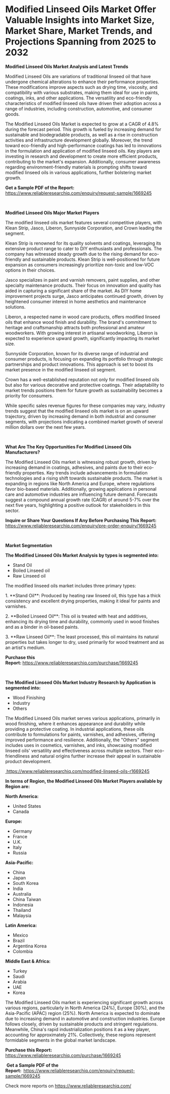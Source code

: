 <p><h1>Modified Linseed Oils Market Offer Valuable Insights into Market Size, Market Share, Market Trends, and Projections Spanning from 2025 to 2032</h1></p><p><strong>Modified Linseed Oils Market Analysis and Latest Trends</strong></p>
<p><p>Modified Linseed Oils are variations of traditional linseed oil that have undergone chemical alterations to enhance their performance properties. These modifications improve aspects such as drying time, viscosity, and compatibility with various substrates, making them ideal for use in paints, coatings, inks, and other applications. The versatility and eco-friendly characteristics of modified linseed oils have driven their adoption across a range of industries, including construction, automotive, and consumer goods.</p><p>The Modified Linseed Oils Market is expected to grow at a CAGR of 4.8% during the forecast period. This growth is fueled by increasing demand for sustainable and biodegradable products, as well as a rise in construction activities and infrastructure development globally. Moreover, the trend toward eco-friendly and high-performance coatings has led to innovations in the formulation and application of modified linseed oils. Key players are investing in research and development to create more efficient products, contributing to the market's expansion. Additionally, consumer awareness regarding environment-friendly materials is prompting shifts toward modified linseed oils in various applications, further bolstering market growth.</p></p>
<p><strong>Get a Sample PDF of the Report:&nbsp;</strong> <a href="https://www.reliableresearchiq.com/enquiry/request-sample/1669245?utm_campaign=3129&utm_medium=2&utm_source=Github&utm_content=ia&utm_term=04042025&utm_id=modified-linseed-oils">https://www.reliableresearchiq.com/enquiry/request-sample/1669245</a></p>
<p>&nbsp;</p>
<p><strong>Modified Linseed Oils Major Market Players</strong></p>
<p><p>The modified linseed oils market features several competitive players, with Klean Strip, Jasco, Liberon, Sunnyside Corporation, and Crown leading the segment.</p><p>Klean Strip is renowned for its quality solvents and coatings, leveraging its extensive product range to cater to DIY enthusiasts and professionals. The company has witnessed steady growth due to the rising demand for eco-friendly and sustainable products. Klean Strip is well-positioned for future expansion as consumers increasingly prioritize non-toxic and low-VOC options in their choices.</p><p>Jasco specializes in paint and varnish removers, paint supplies, and other specialty maintenance products. Their focus on innovation and quality has aided in capturing a significant share of the market. As DIY home improvement projects surge, Jasco anticipates continued growth, driven by heightened consumer interest in home aesthetics and maintenance solutions.</p><p>Liberon, a respected name in wood care products, offers modified linseed oils that enhance wood finish and durability. The brand's commitment to heritage and craftsmanship attracts both professional and amateur woodworkers. With growing interest in artisanal woodworking, Liberon is expected to experience upward growth, significantly impacting its market size.</p><p>Sunnyside Corporation, known for its diverse range of industrial and consumer products, is focusing on expanding its portfolio through strategic partnerships and product innovations. This approach is set to boost its market presence in the modified linseed oil segment.</p><p>Crown has a well-established reputation not only for modified linseed oils but also for various decorative and protective coatings. Their adaptability to market trends positions them for future growth as sustainability becomes a priority for consumers.</p><p>While specific sales revenue figures for these companies may vary, industry trends suggest that the modified linseed oils market is on an upward trajectory, driven by increasing demand in both industrial and consumer segments, with projections indicating a combined market growth of several million dollars over the next few years.</p></p>
<p>&nbsp;</p>
<p><strong>What Are The Key Opportunities For Modified Linseed Oils Manufacturers?</strong></p>
<p><p>The Modified Linseed Oils market is witnessing robust growth, driven by increasing demand in coatings, adhesives, and paints due to their eco-friendly properties. Key trends include advancements in formulation technologies and a rising shift towards sustainable products. The market is expanding in regions like North America and Europe, where regulations favor bio-based materials. Additionally, growing applications in personal care and automotive industries are influencing future demand. Forecasts suggest a compound annual growth rate (CAGR) of around 5-7% over the next five years, highlighting a positive outlook for stakeholders in this sector.</p></p>
<p><strong>Inquire or Share Your Questions If Any Before Purchasing This Report:</strong> <a href="https://www.reliableresearchiq.com/enquiry/pre-order-enquiry/1669245?utm_campaign=3129&utm_medium=2&utm_source=Github&utm_content=ia&utm_term=04042025&utm_id=modified-linseed-oils">https://www.reliableresearchiq.com/enquiry/pre-order-enquiry/1669245</a></p>
<p>&nbsp;</p>
<p><strong>Market Segmentation</strong></p>
<p><strong>The Modified Linseed Oils Market Analysis by types is segmented into:</strong></p>
<p><ul><li>Stand Oil</li><li>Boiled Linseed oil</li><li>Raw Linseed oil</li></ul></p>
<p><p>The modified linseed oils market includes three primary types: </p><p>1. **Stand Oil**: Produced by heating raw linseed oil, this type has a thick consistency and excellent drying properties, making it ideal for paints and varnishes. </p><p>2. **Boiled Linseed Oil**: This oil is treated with heat and additives, enhancing its drying time and durability, commonly used in wood finishes and as a binder in oil-based paints.</p><p>3. **Raw Linseed Oil**: The least processed, this oil maintains its natural properties but takes longer to dry, used primarily for wood treatment and as an artist's medium.</p></p>
<p><strong>Purchase this Report:&nbsp;</strong><a href="https://www.reliableresearchiq.com/purchase/1669245?utm_campaign=3129&utm_medium=2&utm_source=Github&utm_content=ia&utm_term=04042025&utm_id=modified-linseed-oils">https://www.reliableresearchiq.com/purchase/1669245</a></p>
<p>&nbsp;</p>
<p><strong>The Modified Linseed Oils Market Industry Research by Application is segmented into:</strong></p>
<p><ul><li>Wood Finishing</li><li>Industry</li><li>Others</li></ul></p>
<p><p>The Modified Linseed Oils market serves various applications, primarily in wood finishing, where it enhances appearance and durability while providing a protective coating. In industrial applications, these oils contribute to formulations for paints, varnishes, and adhesives, offering improved performance and resilience. Additionally, the "Others" segment includes uses in cosmetics, varnishes, and inks, showcasing modified linseed oils' versatility and effectiveness across multiple sectors. Their eco-friendliness and natural origins further increase their appeal in sustainable product development.</p></p>
<p><a href="https://www.reliableresearchiq.com/modified-linseed-oils-r1669245?utm_campaign=3129&utm_medium=2&utm_source=Github&utm_content=ia&utm_term=04042025&utm_id=modified-linseed-oils">&nbsp;https://www.reliableresearchiq.com/modified-linseed-oils-r1669245</a></p>
<p><strong>In terms of Region, the Modified Linseed Oils Market Players available by Region are:</strong></p>
<p>
    <p> <strong> North America: </strong>
        <ul>
            <li>United States</li>
            <li>Canada</li>
        </ul>
        </p> 
    <p> <strong> Europe: </strong>
        <ul>
            <li>Germany</li>
            <li>France</li>
            <li>U.K.</li>
            <li>Italy</li>
            <li>Russia</li>
        </ul>
        </p> 
    <p> <strong> Asia-Pacific: </strong>
        <ul>
            <li>China</li>
            <li>Japan</li>
            <li>South Korea</li>
            <li>India</li>
            <li>Australia</li>
            <li>China Taiwan</li>
            <li>Indonesia</li>
            <li>Thailand</li>
            <li>Malaysia</li>
        </ul>
        </p> 
    <p> <strong> Latin America: </strong>
        <ul>
            <li>Mexico</li>
            <li>Brazil</li>
            <li>Argentina Korea</li>
            <li>Colombia</li>
        </ul>
        </p> 
    <p> <strong> Middle East & Africa: </strong>
        <ul>
            <li>Turkey</li>
            <li>Saudi</li>
            <li>Arabia</li>
            <li>UAE</li>
            <li>Korea</li>
        </ul>
    </p>
    </p>
<p><p>The Modified Linseed Oils market is experiencing significant growth across various regions, particularly in North America (24%), Europe (30%), and the Asia-Pacific (APAC) region (25%). North America is expected to dominate due to increasing demand in automotive and construction industries. Europe follows closely, driven by sustainable products and stringent regulations. Meanwhile, China's rapid industrialization positions it as a key player, accounting for approximately 21%. Collectively, these regions represent formidable segments in the global market landscape.</p></p>
<p><strong>Purchase this Report: </strong><a href="https://www.reliableresearchiq.com/purchase/1669245?utm_campaign=3129&utm_medium=2&utm_source=Github&utm_content=ia&utm_term=04042025&utm_id=modified-linseed-oils">https://www.reliableresearchiq.com/purchase/1669245</a></p>
<p>&nbsp;<strong>Get a Sample PDF of the Report:&nbsp;&nbsp;</strong><a href="https://www.reliableresearchiq.com/enquiry/request-sample/1669245?utm_campaign=3129&utm_medium=2&utm_source=Github&utm_content=ia&utm_term=04042025&utm_id=modified-linseed-oils">https://www.reliableresearchiq.com/enquiry/request-sample/1669245</a></p>
<p><strong></strong></p>
<p>Check more reports on <a href="https://www.reliableresearchiq.com/?utm_campaign=3129&utm_medium=2&utm_source=Github&utm_content=ia&utm_term=04042025&utm_id=modified-linseed-oils">https://www.reliableresearchiq.com/</a></p>